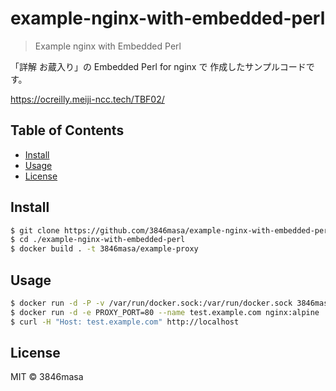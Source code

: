 # example-nginx-with-embedded-perl

> Example nginx with Embedded Perl

「詳解 お蔵入り」の Embedded Perl for nginx で
作成したサンプルコードです。

https://ocreilly.meiji-ncc.tech/TBF02/

## Table of Contents

- [Install](#install)
- [Usage](#usage)
- [License](#license)

## Install

```bash
$ git clone https://github.com/3846masa/example-nginx-with-embedded-perl
$ cd ./example-nginx-with-embedded-perl
$ docker build . -t 3846masa/example-proxy
```

## Usage

```bash
$ docker run -d -P -v /var/run/docker.sock:/var/run/docker.sock 3846masa/example-proxy
$ docker run -d -e PROXY_PORT=80 --name test.example.com nginx:alpine
$ curl -H "Host: test.example.com" http://localhost
```

## License

MIT © 3846masa
